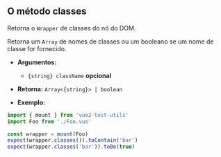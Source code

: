## O método classes

Retorna o `Wrapper` de classes do nó do DOM.

Retorna um `Array` de nomes de classes ou um booleano se um nome de classe for fornecido.

- **Argumentos:**

  - `{string} className` **opcional**

- **Retorna:** `Array<{string}> | boolean`

- **Exemplo:**

```js
import { mount } from 'vue2-test-utils'
import Foo from './Foo.vue'

const wrapper = mount(Foo)
expect(wrapper.classes()).toContain('bar')
expect(wrapper.classes('bar')).toBe(true)
```
